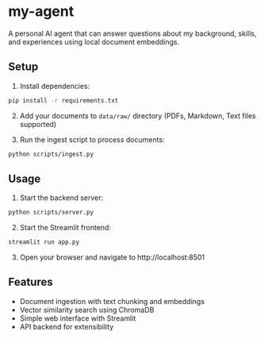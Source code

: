 # my-agent

A personal AI agent that can answer questions about my background, skills, and experiences using local document embeddings.

## Setup

1. Install dependencies:
```bash
pip install -r requirements.txt
```

2. Add your documents to `data/raw/` directory (PDFs, Markdown, Text files supported)

3. Run the ingest script to process documents:
```bash
python scripts/ingest.py
```

## Usage

1. Start the backend server:
```bash
python scripts/server.py
```

2. Start the Streamlit frontend:
```bash
streamlit run app.py
```

3. Open your browser and navigate to http://localhost:8501

## Features

- Document ingestion with text chunking and embeddings
- Vector similarity search using ChromaDB
- Simple web interface with Streamlit
- API backend for extensibility